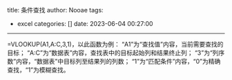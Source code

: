 title: 条件查找
author: Nooae
tags:
  - excel
categories: []
date: 2023-06-04 00:27:00
---
=VLOOKUP(A1,A:C,3,1)，以此函数为例：
“A1”为“查找值”内容，当前需要查找的目标；
“A:C”为“数据表”内容，查找表中的目标起始列和结果终止列；
“3”为“列序数”内容，“数据表”中目标列至结果列的列数；
“1”为“匹配条件”内容，“0”为精确查找，“1”为模糊查找。